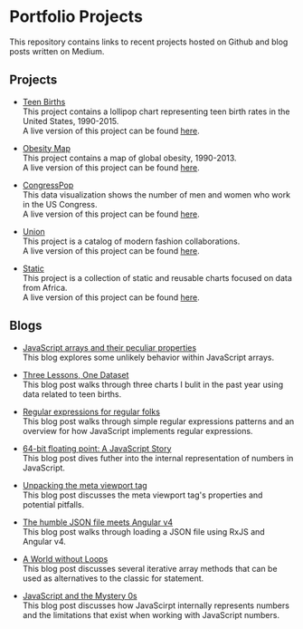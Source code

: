 # Portfolio Projects
This repository contains links to recent projects hosted on Github and blog posts written on Medium.  
  
  
## Projects  
* [Teen Births](https://github.com/sarafec/teen-births)  
This project contains a lollipop chart representing teen birth rates in the United States, 1990-2015.  
A live version of this project can be found [here](https://sarafec.github.io/teen-births/).
  
* [Obesity Map](https://github.com/sarafec/obesity-map)  
This project contains a map of global obesity, 1990-2013.  
A live version of this project can be found [here](https://sarafec.github.io/obesity-map/).

* [CongressPop](https://github.com/sarafec/congressPop)  
This data visualization shows the number of men and women who work in the US Congress.  
A live version of this project can be found [here](https://sarafec.github.io/congressPop/).  

* [Union](https://github.com/sarafec/union)  
This project is a catalog of modern fashion collaborations.  
A live version of this project can be found [here](https://sarafec.github.io/union/).
  
* [Static](https://github.com/sarafec/static)  
This project is a collection of static and reusable charts focused on data from Africa.  
A live version of this project can be found [here](https://sarafec.github.io/static/).  
     
  
  
## Blogs  
* [JavaScript arrays and their peculiar properties](https://medium.com/@sarafecadu/javascript-arrays-and-their-peculiar-properties-98cdc57e28e5)  
This blog explores some unlikely behavior within JavaScript arrays.  

* [Three Lessons, One Dataset](https://medium.com/@sarafecadu/three-lessons-one-dataset-74ea4779be81)  
This blog post walks through three charts I bulit in the past year using data related to teen births.
  
* [Regular expressions for regular folks](https://medium.com/@sarafecadu/regular-expressions-for-regular-folks-4cfa3724c600)  
This blog post walks through simple regular expressions patterns and an overview for how JavaScript implements regular expressions.
  
* [64-bit floating point: A JavaScript Story](https://medium.com/@sarafecadu/64-bit-floating-point-a-javascript-story-fa6aad266665)  
This blog post dives futher into the internal representation of numbers in JavaScript.
  
* [Unpacking the meta viewport tag](https://medium.com/@sarafecadu/unpacking-the-meta-viewport-tag-bd6b0d0d2471)  
This blog post discusses the meta viewport tag's properties and potential pitfalls.
  
* [The humble JSON file meets Angular v4](https://medium.com/@sarafecadu/the-humble-json-file-meets-angular-v4-6b8ae861b018)  
This blog post walks through loading a JSON file using RxJS and Angular v4.  
  
* [A World without Loops](https://medium.com/@sarafecadu/a-world-without-loops-f8f65a30c82d)  
This blog post discusses several iterative array methods that can be used as alternatives to the classic for statement.  
  
* [JavaScript and the Mystery 0s](https://medium.com/@sarafecadu/javascript-numbers-and-the-mystery-0s-b087c5cf21e2)  
This blog post discusses how JavaScirpt internally represents numbers and the limitations that exist when working with JavaScript numbers.